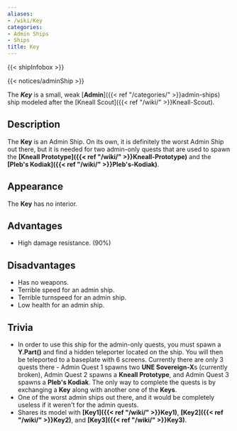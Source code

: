 ```yaml
---
aliases:
- /wiki/Key
categories:
- Admin Ships
- Ships
title: Key
---  
```


{{< shipInfobox >}}   

{{< notices/adminShip >}} 

The **_Key_** is a small, weak [**Admin**]({{< ref "/categories/" >}}admin-ships) ship modeled after the [Kneall Scout]({{< ref "/wiki/" >}}Kneall-Scout). 

## Description

The **Key** is an Admin Ship. On its own, it is definitely the worst Admin Ship out there, but it is needed for two admin-only quests that are used to spawn the **[Kneall Prototype]({{< ref "/wiki/" >}}Kneall-Prototype)** and the **[Pleb's Kodiak]({{< ref "/wiki/" >}}Pleb's-Kodiak)**.

## Appearance

The **Key** has no interior.

## Advantages

- High damage resistance. (90%)

## Disadvantages

- Has no weapons.
- Terrible speed for an admin ship.
- Terrible turnspeed for an admin ship.
- Low health for an admin ship.

## Trivia

- In order to use this ship for the admin-only quests, you must spawn a **Y.Part()** and find a hidden teleporter located on the ship. You will then be teleported to a baseplate with 6 screens. Currently there are only 3 quests there - Admin Quest 1 spawns two **UNE Sovereign-X**s (currently broken), Admin Quest 2 spawns a **Kneall Prototype**, and Admin Quest 3 spawns a **Pleb's Kodiak**. The only way to complete the quests is by exchanging a **Key** along with another one of the **Keys**.
- One of the worst admin ships out there, and it would be completely useless if it weren't for the admin quests.
- Shares its model with **[Key1]({{< ref "/wiki/" >}}Key1)**, **[Key2]({{< ref "/wiki/" >}}Key2)**, and **[Key3]({{< ref "/wiki/" >}}Key3)**.